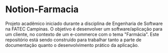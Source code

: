 # Notion-Farmacia
Projeto acadêmico iniciado durante a disciplina de Engenharia de Software na FATEC Campinas. O objetivo é desenvolver um software/aplicação para um cliente, no contexto de um e-commerce com o tema "Farmácia". Este repositório está sendo construído para trabalhar tanto a parte de documentação quanto o desenvolvimento prático da aplicação.
